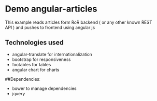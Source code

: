 # Demo angular-articles

This example reads articles form RoR backend ( or any other known REST API ) and pushes to frontend using angular js

## Technologies used
- angular-translate for internationalization
- bootstrap for responsiveness 
- footables for tables
- angular chart for charts

##Dependencies:
- bower to manage dependencies
- jquery